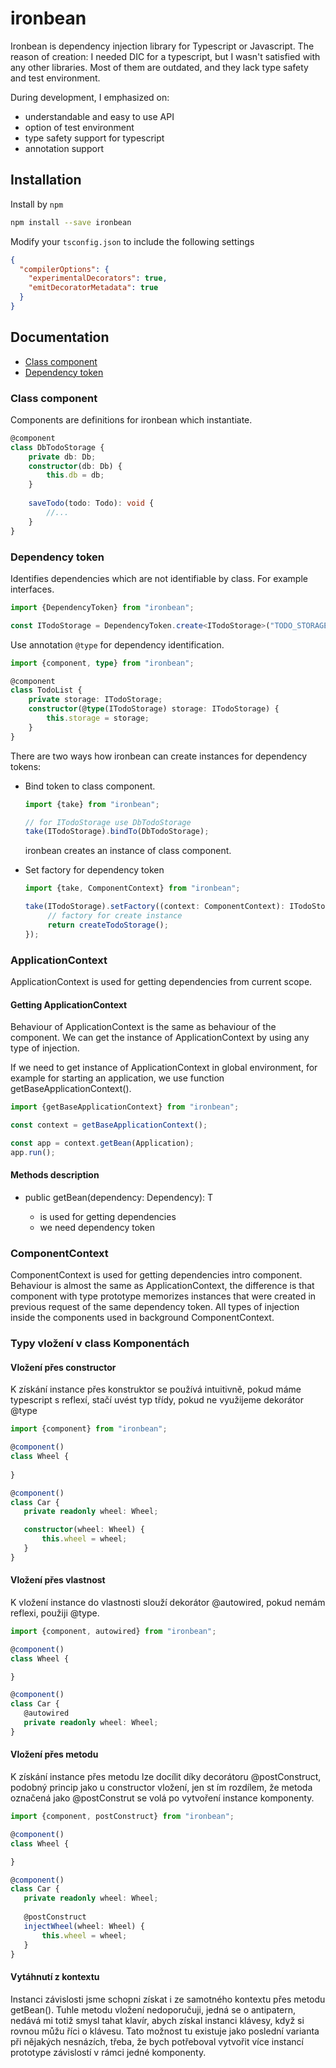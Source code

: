 # ironbean

Ironbean is dependency injection library for Typescript or Javascript. 
The reason of creation: I needed DIC for a typescript, but I wasn't satisfied with any other libraries. 
Most of them are outdated, and they lack type safety and test environment.

During development, I emphasized on:
- understandable and easy to use API
- option of test environment
- type safety support for typescript
- annotation support

## Installation

Install by `npm`

```sh
npm install --save ironbean
```
Modify your `tsconfig.json` to include the following settings

```json
{
  "compilerOptions": {
    "experimentalDecorators": true,
    "emitDecoratorMetadata": true
  }
}
```
## Documentation

- [Class component](#class-component)
- [Dependency token](#dependency-token)

### Class component

Components are definitions for ironbean which instantiate.

```typescript
@component
class DbTodoStorage {
    private db: Db;
    constructor(db: Db) {
        this.db = db;
    }
    
    saveTodo(todo: Todo): void {
        //...
    }
}
```

### Dependency token
Identifies dependencies which are not identifiable by class. For example interfaces.

```typescript
import {DependencyToken} from "ironbean";

const ITodoStorage = DependencyToken.create<ITodoStorage>("TODO_STORAGE");
```

Use annotation ```@type``` for dependency identification.

```typescript
import {component, type} from "ironbean";

@component
class TodoList {
    private storage: ITodoStorage;
    constructor(@type(ITodoStorage) storage: ITodoStorage) {
        this.storage = storage;
    }
}
```

There are two ways how ironbean can create instances for dependency tokens:
 - Bind token to class component.
    ```typescript
   import {take} from "ironbean";
    
    // for ITodoStorage use DbTodoStorage
    take(ITodoStorage).bindTo(DbTodoStorage);
    ```
    ironbean creates an instance of class component.
   
 - Set factory for dependency token
   ```typescript
   import {take, ComponentContext} from "ironbean";
   
   take(ITodoStorage).setFactory((context: ComponentContext): ITodoStorage => {
        // factory for create instance
        return createTodoStorage();
   });
   ```


### ApplicationContext
ApplicationContext is used for getting dependencies from current scope.

#### Getting ApplicationContext

Behaviour of ApplicationContext is the same as behaviour of the component.
We can get the instance of ApplicationContext by using any type of injection.

If we need to get instance of ApplicationContext in global environment,
for example for starting an application, we use function getBaseApplicationContext().

 ```typescript
import {getBaseApplicationContext} from "ironbean";

const context = getBaseApplicationContext();

const app = context.getBean(Application);
app.run();
  ```

#### Methods description
- public getBean<T>(dependency: Dependency<T>): T
  - is used for getting dependencies
  - we need dependency token

### ComponentContext
ComponentContext is used for getting dependencies intro component.
Behaviour is almost the same as ApplicationContext, the difference is that component with type prototype
memorizes instances that were created in previous request of the same dependency token.
All types of injection inside the components used in background ComponentContext.

### Typy vložení v class Komponentách
#### Vložení přes constructor
K získání instance přes konstruktor se používá intuitivně, pokud máme typescript s reflexí, stačí uvést typ třídy, pokud ne využijeme dekorátor @type

 ```typescript
import {component} from "ironbean";

@component()
class Wheel {
    
}

@component()
class Car {
    private readonly wheel: Wheel;

    constructor(wheel: Wheel) {
        this.wheel = wheel;
    }
}
```

#### Vložení přes vlastnost
K vložení instance do vlastnosti slouží dekorátor @autowired, pokud nemám reflexi, použiji @type.

 ```typescript
import {component, autowired} from "ironbean";

@component()
class Wheel {

}

@component()
class Car {
    @autowired
    private readonly wheel: Wheel;
}
```

#### Vložení přes metodu
K získání instance přes metodu lze docílit díky decorátoru @postConstruct, podobný princip jako u constructor vložení, jen st ím rozdílem,
že metoda označená jako @postConstrut se volá po vytvoření instance komponenty.

 ```typescript
import {component, postConstruct} from "ironbean";

@component()
class Wheel {

}

@component()
class Car {
    private readonly wheel: Wheel;
    
    @postConstruct
    injectWheel(wheel: Wheel) {
        this.wheel = wheel;
    }
}
```

#### Vytáhnutí z kontextu
Instanci závislosti jsme schopni získat i ze samotného kontextu přes metodu getBean().
Tuhle metodu vložení nedoporučuji, jedná se o antipatern, nedává mi totiž smysl tahat klavír, abych získal instanci klávesy, když si rovnou můžu říci o klávesu.
Tato možnost tu existuje jako poslední varianta při nějakých nesnázích,
třeba, že bych potřeboval vytvořit více instancí prototype závislostí v rámci jedné komponenty.